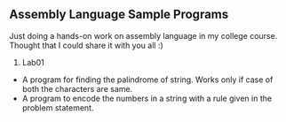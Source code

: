 ## Assembly Language Sample Programs

Just doing a hands-on work on assembly language in my college course. Thought that I could share it with you all :)

1. Lab01
  * A program for finding the palindrome of string. Works only if case of both the characters are same.
  * A program to encode the numbers in a string with a rule given in the problem statement. 